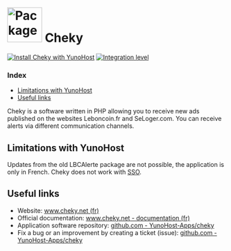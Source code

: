 # <img src="/images/yunohost_package.png" height="80px" alt="Package"> Cheky

[![Install Cheky with YunoHost](https://install-app.yunohost.org/install-with-yunohost.svg)](https://install-app.yunohost.org/?app=cheky) [![Integration level](https://dash.yunohost.org/integration/cheky.svg)](https://dash.yunohost.org/appci/app/cheky)

### Index

- [Limitations with YunoHost](#limitations-with-yunohost)
- [Useful links](#useful-links)

Cheky is a software written in PHP allowing you to receive new ads published on the websites Leboncoin.fr and SeLoger.com. You can receive alerts via different communication channels.

## Limitations with YunoHost

Updates from the old LBCAlerte package are not possible, the application is only in French. Cheky does not work with [SSO](https://yunohost.org/#/users).

## Useful links

+ Website: [www.cheky.net (fr)](https://www.cheky.net/)
+ Official documentation: [www.cheky.net - documentation (fr)](https://www.cheky.net/documentation)
+ Application software repository: [github.com - YunoHost-Apps/cheky](https://github.com/YunoHost-Apps/cheky_ynh)
+ Fix a bug or an improvement by creating a ticket (issue): [github.com - YunoHost-Apps/cheky](https://github.com/YunoHost-Apps/cheky_ynh/issues)
